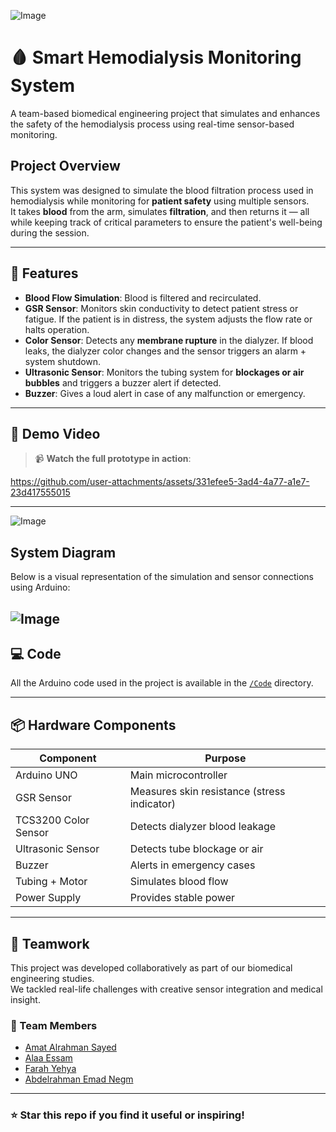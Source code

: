 

![Image](https://github.com/user-attachments/assets/0d274a75-7672-4039-86cf-557ef202e867)

# 🩸 Smart Hemodialysis Monitoring System

A team-based biomedical engineering project that simulates and enhances the safety of the hemodialysis process using real-time sensor-based monitoring.

##  Project Overview

This system was designed to simulate the blood filtration process used in hemodialysis while monitoring for **patient safety** using multiple sensors.  
It takes **blood** from the arm, simulates **filtration**, and then returns it — all while keeping track of critical parameters to ensure the patient's well-being during the session.

---

## 🔧 Features

-  **Blood Flow Simulation**: Blood is filtered and recirculated.
-  **GSR Sensor**: Monitors skin conductivity to detect patient stress or fatigue. If the patient is in distress, the system adjusts the flow rate or halts operation.
-  **Color Sensor**: Detects any **membrane rupture** in the dialyzer. If blood leaks, the dialyzer color changes and the sensor triggers an alarm + system shutdown.
-  **Ultrasonic Sensor**: Monitors the tubing system for **blockages or air bubbles** and triggers a buzzer alert if detected.
-  **Buzzer**: Gives a loud alert in case of any malfunction or emergency.

---

## 🎥 Demo Video

> 📹 **Watch the full prototype in action**:
> 
https://github.com/user-attachments/assets/331efee5-3ad4-4a77-a1e7-23d417555015
> 
---
![Image](https://github.com/user-attachments/assets/a2d20a4c-5ee8-445a-bd47-856498e0a35b)
## System Diagram

Below is a visual representation of the simulation and sensor connections using Arduino:

![Image](https://github.com/user-attachments/assets/2d4a07a6-e41b-439f-9307-5dbae61e6291)
---

## 💻 Code

All the Arduino code used in the project is available in the [`/Code`](./Code) directory.

---

## 📦 Hardware Components

| Component        | Purpose                                      |
|------------------|----------------------------------------------|
| Arduino UNO      | Main microcontroller                         |
| GSR Sensor       | Measures skin resistance (stress indicator)  |
| TCS3200 Color Sensor | Detects dialyzer blood leakage        |
| Ultrasonic Sensor| Detects tube blockage or air                 |
| Buzzer           | Alerts in emergency cases                    |
| Tubing + Motor   | Simulates blood flow                         |
| Power Supply     | Provides stable power                        |

---
## 🤝 Teamwork

This project was developed collaboratively as part of our biomedical engineering studies.  
We tackled real-life challenges with creative sensor integration and medical insight.

### 👥 Team Members

- [Amat Alrahman Sayed](https://www.linkedin.com/in/amat-alrahman-sayed-871712349)  
- [Alaa Essam](https://www.linkedin.com/in/alaa-essam-76a692292)  
- [Farah Yehya](https://www.linkedin.com/in/farah-yehya-bba680326)  
- [Abdelrahman Emad Negm](https://www.linkedin.com/in/abdelrahman-emad-negm-30baab314)


---

### ⭐ Star this repo if you find it useful or inspiring!

